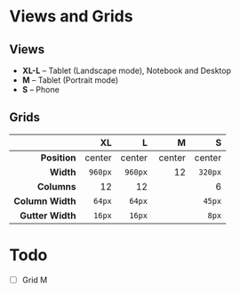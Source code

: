 # Views and Grids

## Views

- **XL-L** – Tablet (Landscape mode), Notebook and Desktop
- **M** – Tablet (Portrait mode)
- **S** – Phone

## Grids

|                  | XL          | L           | M       | S           |
| ---------------: | ------:     | ----------: | ------: | ----------: |
| **Position**     | center      | center      | center  | center      |
| **Width**        | ```960px``` | ```960px``` | 12      | ```320px``` |
| **Columns**      | 12          | 12          |         | 6           |
| **Column Width** | ```64px```  | ```64px```  |         | ```45px```  |
| **Gutter Width** | ```16px```  | ```16px```  |         | ```8px```   |

# Todo

- [ ] Grid M
